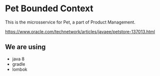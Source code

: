 # Pet Bounded Context

This is the microsservice for Pet, a part of Product Management.

https://www.oracle.com/technetwork/articles/javaee/petstore-137013.html

## We are using

- java 8
- gradle
- lombok

